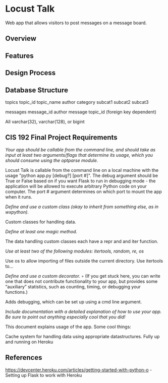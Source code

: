 Locust Talk
========

Web app that allows visitors to post messages on a message board.

<h2> Overview </h2>

<h2> Features </h2>

<h2> Design Process </h2>

<h2> Database Structure </h2>


topics
	topic_id
	topic_name
	author
	category
	subcat1
	subcat2
	subcat3


messages
	message_id
	author
	message
	topic_id (foreign key dependent)


All varchar(32), varchar(128), or bigint

<h2> CIS 192 Final Project Requirements </h2>

<i> Your app should be callable from the command line, and should take as input at least two arguments/flags that determine its usage, which you should consume using the optparse module. </i>

Locust Talk is callable from the command line on a local machine with the usage "python app.py [debug?] [port #]". The debug argument should be True or False based on if you want Flask to run in debugging mode - the application will be allowed to execute arbitrary Python code on your computer. The port # argument determines on which port to mount the app when it runs.


<i> Define and use a custom class (okay to inherit from something else, as in wxpython). </i>

Custom classes for handling data.

<i> Define at least one magic method. </i>

The data handling custom classes each have a repr and and iter function.

<i> Use at least two of the following modules: itertools, random, re, os </i>

Use os to allow importing of files outside the current directory.
Use itertools to...

<i> Define and use a custom decorator. </i>
◦ (If you get stuck here, you can write one that does not contribute functionality to your app, but provides some “auxiliary” statistics, such as counting, timing, or debugging your functions.)

Adds debugging, which can be set up using a cmd line argument.

<i> Include documentation with a detailed explanation of how to use your app. Be sure to point out anything especially cool that you did! </i>

This document explains usage of the app. Some cool things:

Cache system for handling data using appropriate datastructures.
Fully up and running on Heroku




<h2> References </h2>

https://devcenter.heroku.com/articles/getting-started-with-python-o - Setting up Flask to work with Heroku
